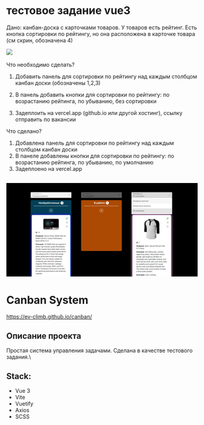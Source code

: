 
# тестовое задание vue3

Дано: канбан-доска с карточками товаров. У товаров есть рейтинг. Есть кнопка сортировки по рейтингу, но она расположена в карточке товара (см скрин, обозначена 4)

![](images/task.png)

Что необходимо сделать?

1. Добавить панель для сортировки по рейтингу над каждым столбцом канбан доски (обозначены 1,2,3)

2. В панель добавить кнопки для сортировки по рейтингу: по возрастанию рейтинга, по убыванию, без сортировки

3. Задеплоить на vercel.app (github.io или другой хостинг), ссылку отправить по вакансии

Что сделано?

1. Добавлена панель для сортировки по рейтингу над каждым столбцом канбан доски
2. В панеле добавлены кнопки для сортировки по рейтингу: по возрастанию рейтинга, по убыванию, по умолчанию
3. Задеплоено на vercel.app

![](images/result.png)
------------------------------------------

# Canban System

https://ev-climb.github.io/canban/

## Описание проекта

Простая система управления задачами. Сделана в качестве тестового задания.\

## Stack:
- Vue 3
- Vite
- Vuetify
- Axios
- SCSS
